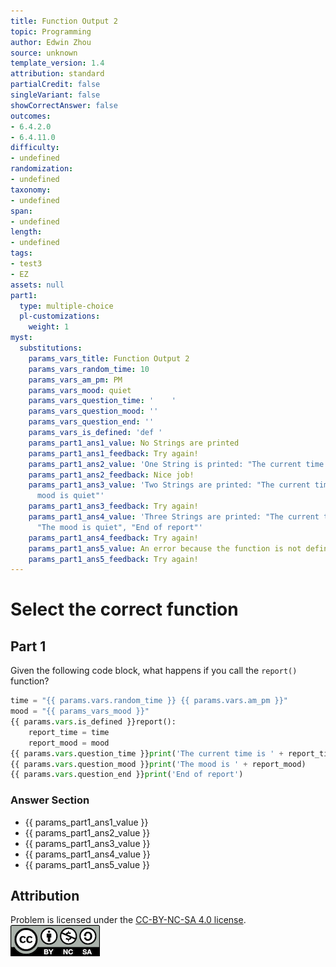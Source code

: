 ```yaml
---
title: Function Output 2
topic: Programming
author: Edwin Zhou
source: unknown
template_version: 1.4
attribution: standard
partialCredit: false
singleVariant: false
showCorrectAnswer: false
outcomes:
- 6.4.2.0
- 6.4.11.0
difficulty:
- undefined
randomization:
- undefined
taxonomy:
- undefined
span:
- undefined
length:
- undefined
tags:
- test3
- EZ
assets: null
part1:
  type: multiple-choice
  pl-customizations:
    weight: 1
myst:
  substitutions:
    params_vars_title: Function Output 2
    params_vars_random_time: 10
    params_vars_am_pm: PM
    params_vars_mood: quiet
    params_vars_question_time: '    '
    params_vars_question_mood: ''
    params_vars_question_end: ''
    params_vars_is_defined: 'def '
    params_part1_ans1_value: No Strings are printed
    params_part1_ans1_feedback: Try again!
    params_part1_ans2_value: 'One String is printed: "The current time is 10 PM"'
    params_part1_ans2_feedback: Nice job!
    params_part1_ans3_value: 'Two Strings are printed: "The current time is 10 PM","The
      mood is quiet"'
    params_part1_ans3_feedback: Try again!
    params_part1_ans4_value: 'Three Strings are printed: "The current time is 10 PM",
      "The mood is quiet", "End of report"'
    params_part1_ans4_feedback: Try again!
    params_part1_ans5_value: An error because the function is not defined correctly.
    params_part1_ans5_feedback: Try again!
---
```

# Select the correct function

## Part 1

Given the following code block, what happens if you call the `report()` function?

```python
time = "{{ params.vars.random_time }} {{ params.vars.am_pm }}"
mood = "{{ params_vars_mood }}"
{{ params.vars.is_defined }}report():
    report_time = time
    report_mood = mood
{{ params.vars.question_time }}print('The current time is ' + report_time)
{{ params.vars.question_mood }}print('The mood is ' + report_mood)
{{ params.vars.question_end }}print('End of report')

```

### Answer Section

- {{ params_part1_ans1_value }}
- {{ params_part1_ans2_value }}
- {{ params_part1_ans3_value }}
- {{ params_part1_ans4_value }}
- {{ params_part1_ans5_value }}

## Attribution

Problem is licensed under the [CC-BY-NC-SA 4.0 license](https://creativecommons.org/licenses/by-nc-sa/4.0/).<br> ![The Creative Commons 4.0 license requiring attribution-BY, non-commercial-NC, and share-alike-SA license.](https://raw.githubusercontent.com/firasm/bits/master/by-nc-sa.png)